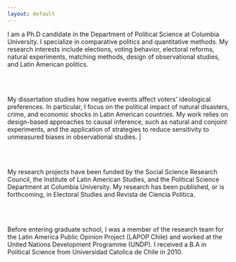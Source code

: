 ```yaml
---
layout: default
---
```


I am a Ph.D candidate in the Department of Political Science at Columbia University. 
I specialize in comparative politics and quantitative methods. My research interests include elections, 
voting behavior, electoral reforms, natural experiments, matching methods, design of observational studies, 
and Latin American politics. 

<br><br>

My dissertation studies how negative events affect voters’ ideological preferences. 
In particular, I focus on the political impact of natural disasters, crime, and economic shocks 
in Latin American countries. My work relies on design-based approaches to causal inference, such 
as natural and conjoint experiments, and the application of strategies to reduce sensitivity to 
unmeasured biases in observational studies. |

<br><br>

My research projects have been funded by the Social Science Research Council, the Institute of 
Latin American Studies, and the Political Science Department at Columbia University. My research has 
been published, or is forthcoming, in Electoral Studies and Revista de Ciencia Politica. 

<br><br>

Before entering graduate school, I was a member of the research team for the Latin America 
Public Opinion Project (LAPOP Chile) and worked at the United Nations Development Programme (UNDP). 
I received a B.A in Political Science from Universidad Catolica de Chile in 2010.

